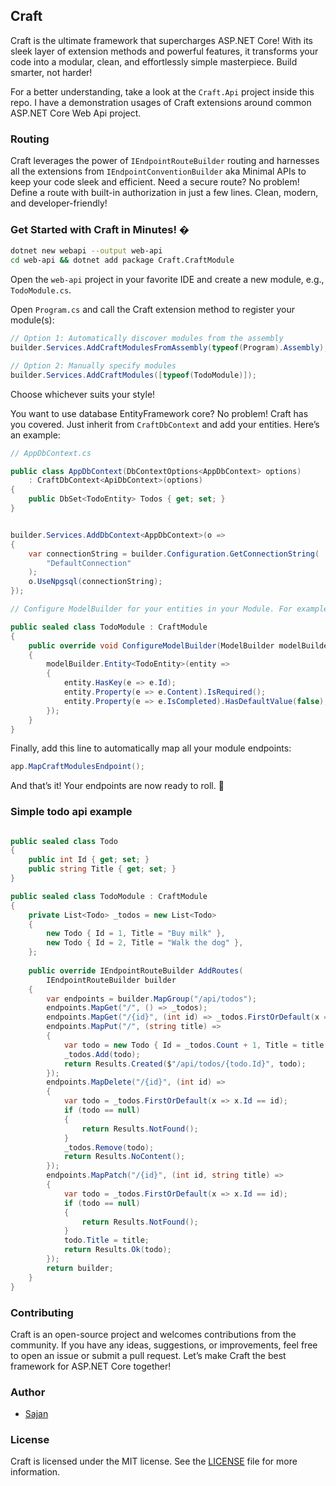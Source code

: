 

## Craft
Craft is the ultimate framework that supercharges ASP.NET Core! With its sleek layer of extension methods and powerful features, it transforms your code into a modular, clean, and effortlessly simple masterpiece. Build smarter, not harder!

For a better understanding, take a look at the `Craft.Api` project inside this repo. I have a demonstration usages of Craft extensions around common ASP.NET Core Web Api project.

### Routing
Craft leverages the power of `IEndpointRouteBuilder` routing and harnesses all the extensions from `IEndpointConventionBuilder` aka Minimal APIs to keep your code sleek and efficient. Need a secure route? No problem! Define a route with built-in authorization in just a few lines. Clean, modern, and developer-friendly!


### Get Started with Craft in Minutes! �

```bash
dotnet new webapi --output web-api
cd web-api && dotnet add package Craft.CraftModule
```

Open the `web-api` project in your favorite IDE and create a new module, e.g., `TodoModule.cs`.

Open `Program.cs` and call the Craft extension method to register your module(s):

```csharp
// Option 1: Automatically discover modules from the assembly
builder.Services.AddCraftModulesFromAssembly(typeof(Program).Assembly);

// Option 2: Manually specify modules
builder.Services.AddCraftModules([typeof(TodoModule)]);
```
Choose whichever suits your style!

You want to use database EntityFramework core? No problem! Craft has you covered. 
Just inherit from `CraftDbContext` and add your entities. Here’s an example:

```csharp
// AppDbContext.cs

public class AppDbContext(DbContextOptions<AppDbContext> options)
    : CraftDbContext<ApiDbContext>(options)
{
    public DbSet<TodoEntity> Todos { get; set; }
}


builder.Services.AddDbContext<AppDbContext>(o =>
{
    var connectionString = builder.Configuration.GetConnectionString(
        "DefaultConnection"
    );
    o.UseNpgsql(connectionString);
});

// Configure ModelBuilder for your entities in your Module. For example:

public sealed class TodoModule : CraftModule 
{
    public override void ConfigureModelBuilder(ModelBuilder modelBuilder)
    {
        modelBuilder.Entity<TodoEntity>(entity =>
        {
            entity.HasKey(e => e.Id);
            entity.Property(e => e.Content).IsRequired();
            entity.Property(e => e.IsCompleted).HasDefaultValue(false);
        });
    }
}
```

Finally, add this line to automatically map all your module endpoints:
```csharp
app.MapCraftModulesEndpoint();
```
And that’s it! Your endpoints are now ready to roll. 🚀

### Simple todo api example

```csharp

public sealed class Todo
{
    public int Id { get; set; }
    public string Title { get; set; }
}

public sealed class TodoModule : CraftModule
{
    private List<Todo> _todos = new List<Todo>
    {
        new Todo { Id = 1, Title = "Buy milk" },
        new Todo { Id = 2, Title = "Walk the dog" },
    };
    
    public override IEndpointRouteBuilder AddRoutes(
        IEndpointRouteBuilder builder
    {
        var endpoints = builder.MapGroup("/api/todos");
        endpoints.MapGet("/", () => _todos);
        endpoints.MapGet("/{id}", (int id) => _todos.FirstOrDefault(x => x.Id == id));
        endpoints.MapPut("/", (string title) => 
        {
            var todo = new Todo { Id = _todos.Count + 1, Title = title };
            _todos.Add(todo);
            return Results.Created($"/api/todos/{todo.Id}", todo);
        });
        endpoints.MapDelete("/{id}", (int id) => 
        {
            var todo = _todos.FirstOrDefault(x => x.Id == id);
            if (todo == null)
            {
                return Results.NotFound();
            }
            _todos.Remove(todo);
            return Results.NoContent();
        });
        endpoints.MapPatch("/{id}", (int id, string title) => 
        {
            var todo = _todos.FirstOrDefault(x => x.Id == id);
            if (todo == null)
            {
                return Results.NotFound();
            }
            todo.Title = title;
            return Results.Ok(todo);
        });
        return builder;
    }
}
```

### Contributing

Craft is an open-source project and welcomes contributions from the community.
If you have any ideas, suggestions, or improvements, feel free to open an issue or submit a pull request. 
Let’s make Craft the best framework for ASP.NET Core together!

### Author

- [Sajan](https://github.com/sajanv88)

### License
Craft is licensed under the MIT license. See the [LICENSE](LICENSE) file for more information.